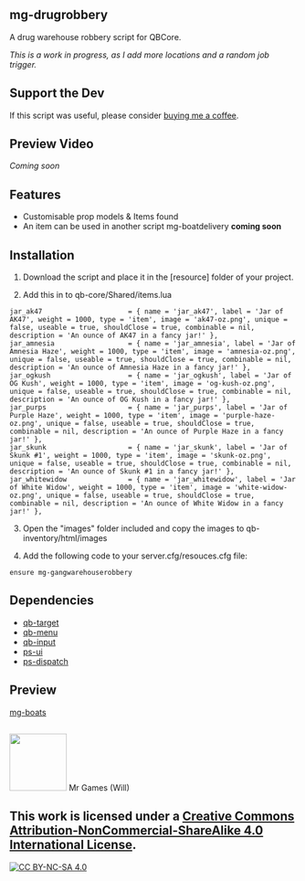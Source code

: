 ## mg-drugrobbery
A drug warehouse robbery script for QBCore. 

*This is a work in progress, as I add more locations and a random job trigger.*

## Support the Dev
If this script was useful, please consider <a href = "https://www.buymeacoffee.com/mrgamesdevelopment">buying me a coffee</a>.

## Preview Video
*Coming soon*
<!-- - [Video](https://youtu.be/TODO) -->

## Features
- Customisable prop models & Items found
- An item can be used in another script mg-boatdelivery **coming soon**

## Installation

1) Download the script and place it in the [resource] folder of your project.

2) Add this in to qb-core/Shared/items.lua
```
jar_ak47                     = { name = 'jar_ak47', label = 'Jar of AK47', weight = 1000, type = 'item', image = 'ak47-oz.png', unique = false, useable = true, shouldClose = true, combinable = nil, description = 'An ounce of AK47 in a fancy jar!' },
jar_amnesia                  = { name = 'jar_amnesia', label = 'Jar of Amnesia Haze', weight = 1000, type = 'item', image = 'amnesia-oz.png', unique = false, useable = true, shouldClose = true, combinable = nil, description = 'An ounce of Amnesia Haze in a fancy jar!' },
jar_ogkush                   = { name = 'jar_ogkush', label = 'Jar of OG Kush', weight = 1000, type = 'item', image = 'og-kush-oz.png', unique = false, useable = true, shouldClose = true, combinable = nil, description = 'An ounce of OG Kush in a fancy jar!' },
jar_purps                    = { name = 'jar_purps', label = 'Jar of Purple Haze', weight = 1000, type = 'item', image = 'purple-haze-oz.png', unique = false, useable = true, shouldClose = true, combinable = nil, description = 'An ounce of Purple Haze in a fancy jar!' },
jar_skunk                    = { name = 'jar_skunk', label = 'Jar of Skunk #1', weight = 1000, type = 'item', image = 'skunk-oz.png', unique = false, useable = true, shouldClose = true, combinable = nil, description = 'An ounce of Skunk #1 in a fancy jar!' },
jar_whitewidow               = { name = 'jar_whitewidow', label = 'Jar of White Widow', weight = 1000, type = 'item', image = 'white-widow-oz.png', unique = false, useable = true, shouldClose = true, combinable = nil, description = 'An ounce of White Widow in a fancy jar!' },
```
3) Open the "images" folder included and copy the images to qb-inventory/html/images

4) Add the following code to your server.cfg/resouces.cfg file:
```
ensure mg-gangwarehouserobbery
```

## Dependencies
* [qb-target](https://github.com/qbcore-framework/qb-target)
* [qb-menu](https://github.com/qbcore-framework/qb-menu)
* [qb-input](https://github.com/qbcore-framework/qb-input)
* [ps-ui](https://github.com/Project-Sloth/ps-ui)
* [ps-dispatch](https://github.com/Project-Sloth/ps-dispatch)

## Preview 
[mg-boats](https://veed.io/comingsoon) 

##
<img src="https://github.com/WJR1986/FiveM-Image-Pack/blob/main/professor.png" width="100" height="100"/>
Mr Games (Will)

## This work is licensed under a [Creative Commons Attribution-NonCommercial-ShareAlike 4.0 International License][cc-by-nc-sa].

[![CC BY-NC-SA 4.0][cc-by-nc-sa-image]][cc-by-nc-sa]

[cc-by-nc-sa]: http://creativecommons.org/licenses/by-nc-sa/4.0/
[cc-by-nc-sa-image]: https://licensebuttons.net/l/by-nc-sa/4.0/88x31.png
[cc-by-nc-sa-shield]: https://img.shields.io/badge/License-CC%20BY--NC--SA%204.0-lightgrey.svg